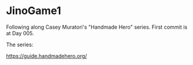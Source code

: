 # JinoGame1
 Following along Casey Muratori's "Handmade Hero" series. First commit is at Day 005.

 The series:

 https://guide.handmadehero.org/
